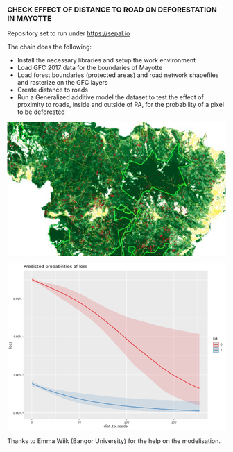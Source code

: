 ### CHECK EFFECT OF DISTANCE TO ROAD ON DEFORESTATION IN MAYOTTE

Repository set to run under https://sepal.io

The chain does the following:
- Install the necessary libraries and setup the work environment
- Load GFC 2017 data for the boundaries of Mayotte
- Load forest boundaries (protected areas) and road network shapefiles and rasterize on the GFC layers
- Create distance to roads
- Run a Generalized additive model the dataset to test the effect of proximity to roads, inside and outside of PA, for the probability of a pixel to be deforested

![Alt text](/results/zoom_product.jpeg?raw=true "Vizualization of the products on the northern part or Mayotte")

![Alt text](/results/probability_loss.png?raw=true "GAM model results")

Thanks to Emma Wiik (Bangor University) for the help on the modelisation.
